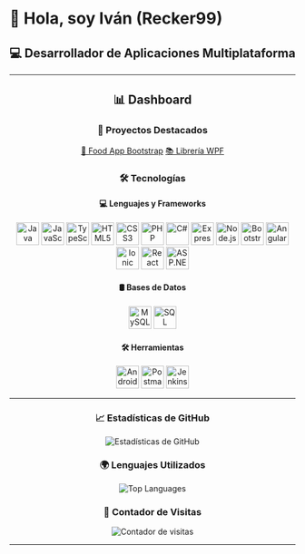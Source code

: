 # 👋 Hola, soy Iván (Recker99)
## 💻 Desarrollador de Aplicaciones Multiplataforma

---

<div align="center">

## 📊 Dashboard

### 🚀 Proyectos Destacados
 [🍔 Food App Bootstrap](https://github.com/recker99/food_app_bootstrap)
 [📚 Librería WPF](https://github.com/recker99/WPF_Library_App)

### 🛠 Tecnologías

#### 💻 Lenguajes y Frameworks
<p>
  <!-- Lenguajes -->
  <img src="https://cdn.jsdelivr.net/gh/devicons/devicon/icons/java/java-original.svg" width="40" alt="Java" />
  <img src="https://cdn.jsdelivr.net/gh/devicons/devicon/icons/javascript/javascript-original.svg" width="40" alt="JavaScript" />
  <img src="https://cdn.jsdelivr.net/gh/devicons/devicon/icons/typescript/typescript-original.svg" width="40" alt="TypeScript" />
  <img src="https://cdn.jsdelivr.net/gh/devicons/devicon/icons/html5/html5-original.svg" width="40" alt="HTML5" />
  <img src="https://cdn.jsdelivr.net/gh/devicons/devicon/icons/css3/css3-original.svg" width="40" alt="CSS3" />
  <img src="https://cdn.jsdelivr.net/gh/devicons/devicon/icons/php/php-original.svg" width="40" alt="PHP" />
  <img src="https://cdn.jsdelivr.net/gh/devicons/devicon/icons/csharp/csharp-original.svg" width="40" alt="C#" />
  
  <!-- Frameworks -->
  <img src="https://cdn.jsdelivr.net/gh/devicons/devicon/icons/express/express-original.svg" width="40" alt="Express.js" />
  <img src="https://cdn.jsdelivr.net/gh/devicons/devicon/icons/nodejs/nodejs-original.svg" width="40" alt="Node.js" />
  <img src="https://cdn.jsdelivr.net/gh/devicons/devicon/icons/bootstrap/bootstrap-original.svg" width="40" alt="Bootstrap" />
  <img src="https://cdn.jsdelivr.net/gh/devicons/devicon/icons/angularjs/angularjs-original.svg" width="40" alt="Angular" />
  <img src="https://cdn.jsdelivr.net/gh/devicons/devicon/icons/ionic/ionic-original.svg" width="40" alt="Ionic" />
  <img src="https://cdn.jsdelivr.net/gh/devicons/devicon/icons/react/react-original.svg" width="40" alt="React Native" />
  <img src="https://cdn.jsdelivr.net/gh/devicons/devicon/icons/dotnetcore/dotnetcore-original.svg" width="40" alt="ASP.NET" />
</p>

#### 🛢 Bases de Datos
<p>
  <img src="https://cdn.jsdelivr.net/gh/devicons/devicon/icons/mysql/mysql-original.svg" width="40" alt="MySQL" />
  <img src="https://cdn.jsdelivr.net/gh/devicons/devicon/icons/microsoftsqlserver/microsoftsqlserver-plain.svg" width="40" alt="SQL Server" />
</p>

#### 🛠 Herramientas
<p>
  <img src="https://cdn.jsdelivr.net/gh/devicons/devicon/icons/androidstudio/androidstudio-original.svg" width="40" alt="Android Studio" />
  <img src="https://cdn.jsdelivr.net/gh/devicons/devicon/icons/postman/postman-original.svg" width="40" alt="Postman" />
  <img src="https://cdn.jsdelivr.net/gh/devicons/devicon/icons/jenkins/jenkins-original.svg" width="40" alt="Jenkins" />
</p>

---

### 📈 Estadísticas de GitHub
![Estadísticas de GitHub](https://github-readme-stats.vercel.app/api?username=recker99&show_icons=true&theme=radical&include_all_commits=true&count_private=true)

### 🌍 Lenguajes Utilizados
![Top Languages](https://github-readme-stats.vercel.app/api/top-langs/?username=recker99&layout=compact&theme=radical)

### 👥 Contador de Visitas
![Contador de visitas](https://komarev.com/ghpvc/?username=recker99&color=brightgreen)

---

</div>
